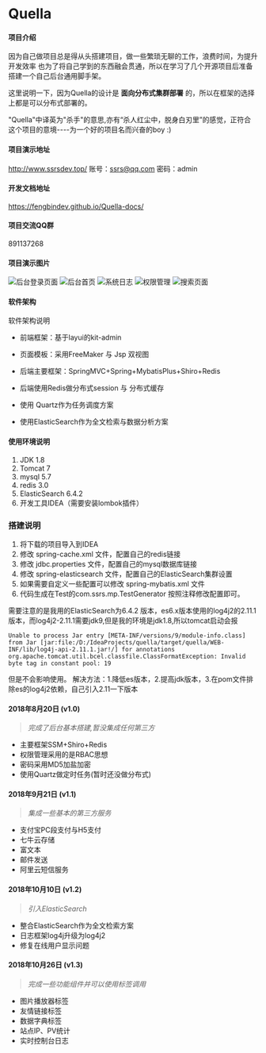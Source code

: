# Quella

#### 项目介绍

因为自己做项目总是得从头搭建项目，做一些繁琐无聊的工作，浪费时间，为提升开发效率
也为了将自己学到的东西融会贯通，所以在学习了几个开源项目后准备搭建一个自己后台通用脚手架。

这里说明一下，因为Quella的设计是 **面向分布式集群部署** 的，所以在框架的选择上都是可以分布式部署的。


"Quella"中译英为"杀手"的意思,亦有“杀人红尘中，脱身白刃里”的感觉，正符合这个项目的意境----为一个好的项目名而兴奋的boy  :)

#### 项目演示地址
http://www.ssrsdev.top/
账号：ssrs@qq.com
密码：admin

#### 开发文档地址
https://fengbindev.github.io/Quella-docs/

#### 项目交流QQ群
891137268

#### 项目演示图片
![后台登录页面](https://images.gitee.com/uploads/images/2018/0924/154933_7976bedb_1783183.png "微信截图_20180924154342.png")
![后台首页](https://images.gitee.com/uploads/images/2018/0924/155004_fa46045f_1783183.png "微信截图_20180924154221.png")
![系统日志](https://images.gitee.com/uploads/images/2018/0924/155023_4a36b7f7_1783183.png "微信截图_20180924154327.png")
![权限管理](https://images.gitee.com/uploads/images/2018/0924/155049_c094a3ed_1783183.png "微信截图_20180924154309.png")
![搜索页面](https://images.gitee.com/uploads/images/2018/1010/162312_a8ed3ad3_1783183.png "TIM截图20181010160537.png")
#### 软件架构
软件架构说明

- 前端框架：基于layui的kit-admin

- 页面模板：采用FreeMaker 与 Jsp 双视图

- 后端主要框架：SpringMVC+Spring+MybatisPlus+Shiro+Redis 

- 后端使用Redis做分布式session 与 分布式缓存

- 使用 Quartz作为任务调度方案

- 使用ElasticSearch作为全文检索与数据分析方案

#### 使用环境说明

1. JDK 1.8
2. Tomcat 7
3. mysql 5.7
4. redis 3.0
5. ElasticSearch 6.4.2 
6. 开发工具IDEA（需要安装lombok插件）

### 搭建说明

1. 将下载的项目导入到IDEA 
2. 修改 spring-cache.xml 文件，配置自己的redis链接
3. 修改 jdbc.properties 文件，配置自己的mysql数据库链接
4. 修改 spring-elasticsearch 文件，配置自己的ElasticSearch集群设置
5. 如果需要自定义一些配置可以修改 spring-mybatis.xml 文件
6. 代码生成在Test的com.ssrs.mp.TestGenerator 按照注释修改配置即可。

需要注意的是我用的ElasticSearch为6.4.2 版本，es6.x版本使用的log4j2的2.11.1版本，而log4j2-2.11.1需要jdk9,但是我的环境是jdk1.8,所以tomcat启动会报

```
Unable to process Jar entry [META-INF/versions/9/module-info.class] from Jar [jar:file:/D:/IdeaProjects/quella/target/quella/WEB-INF/lib/log4j-api-2.11.1.jar!/] for annotations
org.apache.tomcat.util.bcel.classfile.ClassFormatException: Invalid byte tag in constant pool: 19

```
但是不会影响使用。
解决方法：1.降低es版本，2.提高jdk版本，3.在pom文件排除es的log4j2依赖，自己引入2.11一下版本

#### 2018年8月20日 (v1.0)

> *完成了后台基本搭建,暂没集成任何第三方*

- 主要框架SSM+Shiro+Redis 
- 权限管理采用的是RBAC思想
- 密码采用MD5加盐加密
- 使用Quartz做定时任务(暂时还没做分布式)
 

#### 2018年9月21日 (v1.1)

> *集成一些基本的第三方服务*

- 支付宝PC段支付与H5支付 
- 七牛云存储
- 富文本
- 邮件发送
- 阿里云短信服务

#### 2018年10月10日 (v1.2)

> *引入ElasticSearch*

- 整合ElasticSearch作为全文检索方案 
- 日志框架log4j升级为log4j2
- 修复在线用户显示问题

#### 2018年10月26日 (v1.3)

> *完成一些功能组件并可以使用标签调用*

- 图片播放器标签 
- 友情链接标签
- 数据字典标签
- 站点IP、PV统计
- 实时控制台日志

